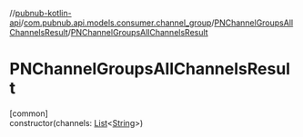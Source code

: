 //[pubnub-kotlin-api](../../../index.md)/[com.pubnub.api.models.consumer.channel_group](../index.md)/[PNChannelGroupsAllChannelsResult](index.md)/[PNChannelGroupsAllChannelsResult](-p-n-channel-groups-all-channels-result.md)

# PNChannelGroupsAllChannelsResult

[common]\
constructor(channels: [List](https://kotlinlang.org/api/latest/jvm/stdlib/kotlin.collections/-list/index.html)&lt;[String](https://kotlinlang.org/api/latest/jvm/stdlib/kotlin/-string/index.html)&gt;)
